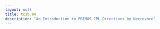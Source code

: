 ```yaml
---
layout: null
title: tcsb.04
description: "An Introduction to PRIMOS CPL Directives by Necrovore"
---
```

